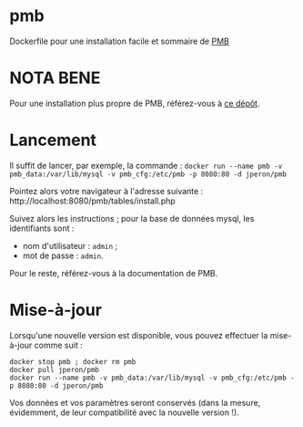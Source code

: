 # pmb

Dockerfile pour une installation facile et sommaire de [PMB](http://www.sigb.net/)

# NOTA BENE

Pour une installation plus propre de PMB, référez-vous à [ce dépôt](https://github.com/mqu/pmb-ils/).


# Lancement

Il suffit de lancer, par exemple, la commande :
`docker run --name pmb -v pmb_data:/var/lib/mysql -v pmb_cfg:/etc/pmb -p 8080:80 -d jperon/pmb`

Pointez alors votre navigateur à l'adresse suivante :
http://localhost:8080/pmb/tables/install.php

Suivez alors les instructions ; pour la base de données mysql, les identifiants sont :
- nom d'utilisateur : `admin` ;
- mot de passe : `admin`.

Pour le reste, référez-vous à la documentation de PMB.


# Mise-à-jour

Lorsqu'une nouvelle version est disponible, vous pouvez effectuer la mise-à-jour comme suit :

```
docker stop pmb ; docker rm pmb
docker pull jperon/pmb
docker run --name pmb -v pmb_data:/var/lib/mysql -v pmb_cfg:/etc/pmb -p 8080:80 -d jperon/pmb
```

Vos données et vos paramètres seront conservés (dans la mesure, évidemment, de leur compatibilité
avec la nouvelle version !).
